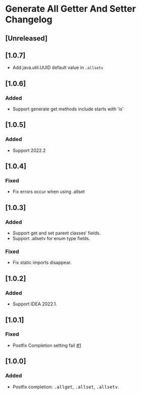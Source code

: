 <!-- Keep a Changelog guide -> https://keepachangelog.com -->

# Generate All Getter And Setter Changelog

## [Unreleased]

## [1.0.7]
- Add java.util.UUID default value in `.allsetv`

## [1.0.6]
### Added
- Support generate get methods include starts with 'is'

## [1.0.5]
### Added
- Support 2022.2

## [1.0.4]
### Fixed
- Fix errors occur when using .allset

## [1.0.3]
### Added
- Support get and set parent classes‘ fields.
- Support .allsetv for enum type fields.

### Fixed
- Fix static imports disappear.

## [1.0.2]
### Added
- Support IDEA 2022.1.

## [1.0.1]
### Fixed
- Postfix Completion setting fail [#1](https://github.com/LiLittleCat/intellij-generate-all-getter-and-setter/issues/1)

## [1.0.0]
### Added
- Postfix completion: <kbd>.allget</kbd>, <kbd>.allset</kbd>, <kbd>.allsetv</kbd>.
